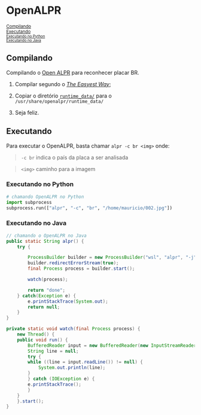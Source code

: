 # OpenALPR

<sub>[Compilando](#compilando)</sub><br>
<sub>[Executando](#executando)</sub><br>
<sub><sub>[Executando no Python](#executando-no-python)</sub></sub><br>
<sub><sub>[Executando no Java](#executando-no-java)</sub></sub><br>

## Compilando

Compilando o [Open ALPR](https://www.openalpr.com/) para reconhecer placar BR.

1. Compilar segundo o [_The Easyest Way_](https://github.com/openalpr/openalpr/wiki/Compilation-instructions-(Ubuntu-Linux)#the-easiest-way);

2. Copiar o diretório [`runtime_data/`](https://github.com/openalpr/openalpr/tree/master/runtime_data) para o `/usr/share/openalpr/runtime_data/`

3. Seja feliz.

## Executando

Para executar o OpenALPR, basta chamar
`alpr -c br <img>`
onde:
> `-c br` indica o país da placa a ser analisada

> `<img>` caminho para a imagem

### Executando no Python

```python
# chamando OpenALPR no Python
import subprocess
subprocess.run(["alpr", "-c", "br", "/home/mauricio/002.jpg"])
```

### Executando no Java

```java
// chamando o OpenALPR no Java
public static String alpr() {
	try {

		ProcessBuilder builder = new ProcessBuilder("wsl", "alpr", "-j");
		builder.redirectErrorStream(true);
		final Process process = builder.start();

		watch(process);

		return "done";
	} catch(Exception e) {
		e.printStackTrace(System.out);
		return null;
	}
}

private static void watch(final Process process) {
    new Thread() {
	public void run() {
	    BufferedReader input = new BufferedReader(new InputStreamReader(process.getInputStream()));
	    String line = null; 
	    try {
		while ((line = input.readLine()) != null) {
		    System.out.println(line);
		}
	    } catch (IOException e) {
		e.printStackTrace();
	    }
	}
    }.start();
}

```

<!--stackedit_data:
eyJoaXN0b3J5IjpbMTI0NjkyODYxNSwtMTE0MjgxOTMxNSwxMj
Q2OTI4NjE1XX0=
-->
